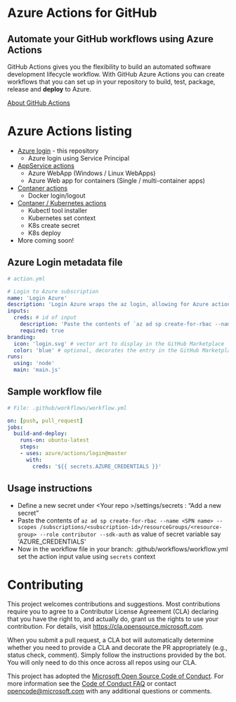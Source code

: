 # Azure Actions for GitHub

## Automate your GitHub workflows using Azure Actions

GitHub Actions gives you the flexibility to build an automated software development lifecycle workflow. With GitHub Azure Actions you can create workflows that you can set up in your repository to build, test, package, release and **deploy** to Azure. 

[About GitHub Actions](https://help.github.com/en/articles/about-github-actions) 

# Azure Actions listing

- [Azure login](https://github.com/Azure/actions) - this repository
  - Azure login using Service Principal
- [AppService actions](https://github.com/Azure/appservice-actions)
  - Azure WebApp (Windows / Linux WebApps)
  - Azure Web app for containers (Single / multi-container apps)
- [Contaner actions](https://github.com/Azure/container-actions)
  - Docker login/logout
- [Contaner / Kubernetes actions](https://github.com/Azure/k8s-actions)
  - Kubectl tool installer
  - Kubernetes set context
  - K8s create secret
  - K8s deploy
- More coming soon!


## Azure Login metadata file
```yaml
# action.yml

# Login to Azure subscription
name: 'Login Azure'
description: 'Login Azure wraps the az login, allowing for Azure actions to log into Azure'
inputs: 
  creds: # id of input
    description: 'Paste the contents of `az ad sp create-for-rbac --name <SPN name> --scopes /subscriptions/<subsciption-id>/resourceGroups/<resource-group> --role contributor --sdk-auth` as value of secret variable: AZURE_CREDENTIALS'
    required: true
branding:
  icon: 'login.svg' # vector art to display in the GitHub Marketplace
  color: 'blue' # optional, decorates the entry in the GitHub Marketplace
runs:
  using: 'node'
  main: 'main.js'
```

## Sample workflow file

```yaml
# File: .github/workflows/workflow.yml

on: [push, pull_request]
jobs:
  build-and-deploy:
    runs-on: ubuntu-latest
    steps:
    - uses: azure/actions/login@master
      with:
        creds: '${{ secrets.AZURE_CREDENTIALS }}'
```
## Usage instructions
- Define a new secret under &lt;Your repo &gt;/settings/secrets : “Add a new secret”
- Paste the contents of `az ad sp create-for-rbac --name <SPN name> --scopes /subscriptions/<subscription-id>/resourceGroups/<resource-group> --role contributor --sdk-auth` as value of secret variable say 'AZURE_CREDENTIALS'
- Now in the workflow file in your branch: .github/workflows/workflow.yml set the action input value using `secrets` context


# Contributing

This project welcomes contributions and suggestions.  Most contributions require you to agree to a
Contributor License Agreement (CLA) declaring that you have the right to, and actually do, grant us
the rights to use your contribution. For details, visit https://cla.opensource.microsoft.com.

When you submit a pull request, a CLA bot will automatically determine whether you need to provide
a CLA and decorate the PR appropriately (e.g., status check, comment). Simply follow the instructions
provided by the bot. You will only need to do this once across all repos using our CLA.

This project has adopted the [Microsoft Open Source Code of Conduct](https://opensource.microsoft.com/codeofconduct/).
For more information see the [Code of Conduct FAQ](https://opensource.microsoft.com/codeofconduct/faq/) or
contact [opencode@microsoft.com](mailto:opencode@microsoft.com) with any additional questions or comments.
